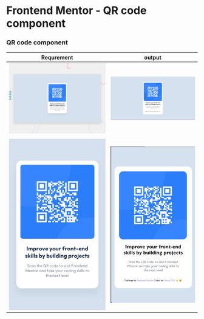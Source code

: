 # Frontend Mentor - QR code component

### **QR code component**

| Requrement                         | output                                |
| ---------------------------------- | ------------------------------------- |
![Design preview for the QR code component coding challenge](./design/desktop-preview.jpg) | ![Design output on the QR code component coding challenge](images/QR%20code%20chalenge.png) | 
|  |  |
| ![Design preview for the QR code component coding challenge](design/mobile-design.jpg) | ![Design output on the QR code component coding challenge](images/QR%20chalenge%20mob-vew.png) |

